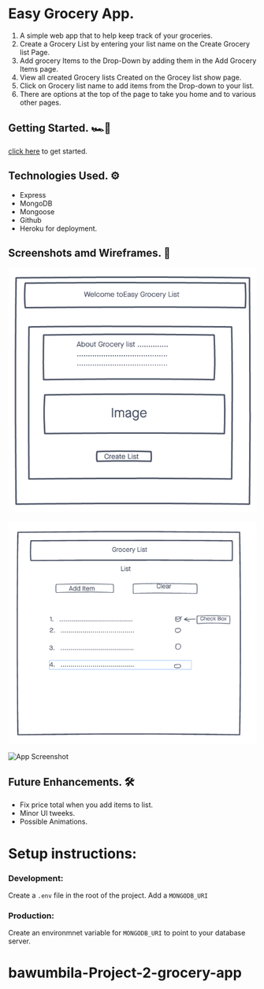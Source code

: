 # Easy Grocery App.

1. A simple web app that to help keep track of your groceries.
2. Create a Grocery List by entering your list name on the Create Grocery list Page.
3. Add grocery Items to the Drop-Down by adding them in the Add Grocery Items page.
4. View all created Grocery lists Created on the Grocey list show page.
5. Click on Grocery list name to add items from the Drop-down to your list.
7. There are options at the top of the page to take you home and to various other pages.

##  Getting Started. 🏎💨 

[click here](https://bawumbila.github.io/Rick-and-Morty/) to get started. 

##  Technologies Used. ⚙️
- Express
- MongoDB
- Mongoose
- Github
- Heroku for deployment.

##  Screenshots amd Wireframes. 📸

![Wireframe 1](./public/stylesheets/wireframe1.png)

![Wireframe Mobile](./public/stylesheets/wireframe2.png)

![App Screenshot](./public/stylesheets/imgs/png)

##  Future Enhancements. 🛠

- Fix price total when you add items to list.
- Minor UI tweeks.
- Possible Animations.







# Setup instructions:

### Development:

Create a `.env` file in the root of the project.
Add a `MONGODB_URI`

### Production:

Create an environmnet variable for `MONGODB_URI` to point to your database server.
# bawumbila-Project-2-grocery-app
